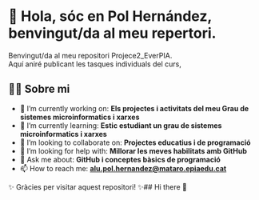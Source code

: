 # 👋 Hola, sóc en Pol Hernández, benvingut/da al meu repertori. 

Benvingut/da al meu repositori Projece2_EverPIA.  
Aquí aniré publicant les tasques individuals del curs,

## 🙋‍♂️ Sobre mi

- 🔭 I’m currently working on: **Els projectes i activitats del meu Grau de sistemes microinformatics i xarxes**
- 🌱 I’m currently learning: **Estic estudiant un grau de sistemes microinformatics i xarxes**
- 👯 I’m looking to collaborate on: **Projectes educatius i de programació**
- 🤔 I’m looking for help with: **Millorar les meves habilitats amb GitHub**
- 💬 Ask me about: **GitHub i conceptes bàsics de programació**
- 📫 How to reach me: **alu.pol.hernandez@mataro.epiaedu.cat**
  

✨ Gràcies per visitar aquest repositori! ✨## Hi there 👋

<!--
**polhernandezgit/polhernandezgit** is a ✨ _special_ ✨ repository because its `README.md` (this file) appears on your GitHub profile.

Here are some ideas to get you started:

- 🔭 I’m currently working on ...
- 🌱 I’m currently learning ...
- 👯 I’m looking to collaborate on ...
- 🤔 I’m looking for help with ...
- 💬 Ask me about ...
- 📫 How to reach me: ...
- 😄 Pronouns: ...
- ⚡ Fun fact: ...
-->
